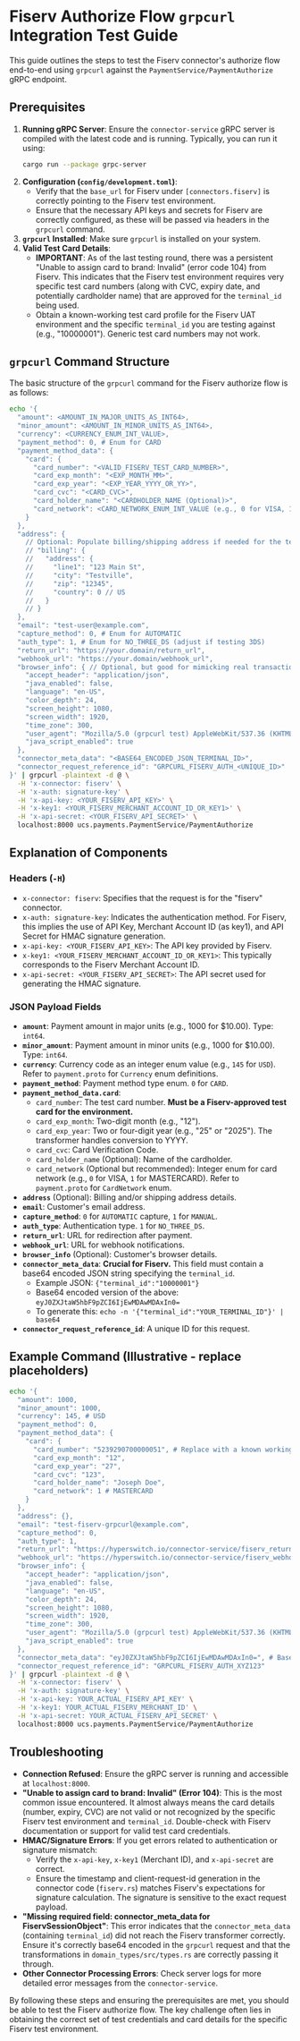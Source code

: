 # Fiserv Authorize Flow `grpcurl` Integration Test Guide

This guide outlines the steps to test the Fiserv connector's authorize flow end-to-end using `grpcurl` against the `PaymentService/PaymentAuthorize` gRPC endpoint.

## Prerequisites

1.  **Running gRPC Server**: Ensure the `connector-service` gRPC server is compiled with the latest code and is running. Typically, you can run it using:
    ```bash
    cargo run --package grpc-server
    ```
2.  **Configuration (`config/development.toml`)**:
    *   Verify that the `base_url` for Fiserv under `[connectors.fiserv]` is correctly pointing to the Fiserv test environment.
    *   Ensure that the necessary API keys and secrets for Fiserv are correctly configured, as these will be passed via headers in the `grpcurl` command.
3.  **`grpcurl` Installed**: Make sure `grpcurl` is installed on your system.
4.  **Valid Test Card Details**:
    *   **IMPORTANT**: As of the last testing round, there was a persistent "Unable to assign card to brand: Invalid" (error code 104) from Fiserv. This indicates that the Fiserv test environment requires very specific test card numbers (along with CVC, expiry date, and potentially cardholder name) that are approved for the `terminal_id` being used.
    *   Obtain a known-working test card profile for the Fiserv UAT environment and the specific `terminal_id` you are testing against (e.g., "10000001"). Generic test card numbers may not work.

## `grpcurl` Command Structure

The basic structure of the `grpcurl` command for the Fiserv authorize flow is as follows:

```bash
echo '{
  "amount": <AMOUNT_IN_MAJOR_UNITS_AS_INT64>,
  "minor_amount": <AMOUNT_IN_MINOR_UNITS_AS_INT64>,
  "currency": <CURRENCY_ENUM_INT_VALUE>,
  "payment_method": 0, # Enum for CARD
  "payment_method_data": {
    "card": {
      "card_number": "<VALID_FISERV_TEST_CARD_NUMBER>",
      "card_exp_month": "<EXP_MONTH_MM>",
      "card_exp_year": "<EXP_YEAR_YYYY_OR_YY>",
      "card_cvc": "<CARD_CVC>",
      "card_holder_name": "<CARDHOLDER_NAME (Optional)>",
      "card_network": <CARD_NETWORK_ENUM_INT_VALUE (e.g., 0 for VISA, 1 for MASTERCARD)>
    }
  },
  "address": {
    // Optional: Populate billing/shipping address if needed for the test case
    // "billing": {
    //   "address": {
    //     "line1": "123 Main St",
    //     "city": "Testville",
    //     "zip": "12345",
    //     "country": 0 // US
    //   }
    // }
  },
  "email": "test-user@example.com",
  "capture_method": 0, # Enum for AUTOMATIC
  "auth_type": 1, # Enum for NO_THREE_DS (adjust if testing 3DS)
  "return_url": "https://your.domain/return_url",
  "webhook_url": "https://your.domain/webhook_url",
  "browser_info": { // Optional, but good for mimicking real transactions
    "accept_header": "application/json",
    "java_enabled": false,
    "language": "en-US",
    "color_depth": 24,
    "screen_height": 1080,
    "screen_width": 1920,
    "time_zone": 300,
    "user_agent": "Mozilla/5.0 (grpcurl test) AppleWebKit/537.36 (KHTML, like Gecko) Chrome/90.0.4430.93 Safari/537.36",
    "java_script_enabled": true
  },
  "connector_meta_data": "<BASE64_ENCODED_JSON_TERMINAL_ID>",
  "connector_request_reference_id": "GRPCURL_FISERV_AUTH_<UNIQUE_ID>"
}' | grpcurl -plaintext -d @ \
  -H 'x-connector: fiserv' \
  -H 'x-auth: signature-key' \
  -H 'x-api-key: <YOUR_FISERV_API_KEY>' \
  -H 'x-key1: <YOUR_FISERV_MERCHANT_ACCOUNT_ID_OR_KEY1>' \
  -H 'x-api-secret: <YOUR_FISERV_API_SECRET>' \
  localhost:8000 ucs.payments.PaymentService/PaymentAuthorize
```

## Explanation of Components

### Headers (`-H`)

*   `x-connector: fiserv`: Specifies that the request is for the "fiserv" connector.
*   `x-auth: signature-key`: Indicates the authentication method. For Fiserv, this implies the use of API Key, Merchant Account ID (as key1), and API Secret for HMAC signature generation.
*   `x-api-key: <YOUR_FISERV_API_KEY>`: The API key provided by Fiserv.
*   `x-key1: <YOUR_FISERV_MERCHANT_ACCOUNT_ID_OR_KEY1>`: This typically corresponds to the Fiserv Merchant Account ID.
*   `x-api-secret: <YOUR_FISERV_API_SECRET>`: The API secret used for generating the HMAC signature.

### JSON Payload Fields

*   **`amount`**: Payment amount in major units (e.g., 1000 for $10.00). Type: `int64`.
*   **`minor_amount`**: Payment amount in minor units (e.g., 1000 for $10.00). Type: `int64`.
*   **`currency`**: Currency code as an integer enum value (e.g., `145` for `USD`). Refer to `payment.proto` for `Currency` enum definitions.
*   **`payment_method`**: Payment method type enum. `0` for `CARD`.
*   **`payment_method_data.card`**:
    *   `card_number`: The test card number. **Must be a Fiserv-approved test card for the environment.**
    *   `card_exp_month`: Two-digit month (e.g., "12").
    *   `card_exp_year`: Two or four-digit year (e.g., "25" or "2025"). The transformer handles conversion to YYYY.
    *   `card_cvc`: Card Verification Code.
    *   `card_holder_name` (Optional): Name of the cardholder.
    *   `card_network` (Optional but recommended): Integer enum for card network (e.g., `0` for VISA, `1` for MASTERCARD). Refer to `payment.proto` for `CardNetwork` enum.
*   **`address`** (Optional): Billing and/or shipping address details.
*   **`email`**: Customer's email address.
*   **`capture_method`**: `0` for `AUTOMATIC` capture, `1` for `MANUAL`.
*   **`auth_type`**: Authentication type. `1` for `NO_THREE_DS`.
*   **`return_url`**: URL for redirection after payment.
*   **`webhook_url`**: URL for webhook notifications.
*   **`browser_info`** (Optional): Customer's browser details.
*   **`connector_meta_data`**: **Crucial for Fiserv.** This field must contain a base64 encoded JSON string specifying the `terminal_id`.
    *   Example JSON: `{"terminal_id":"10000001"}`
    *   Base64 encoded version of the above: `eyJ0ZXJtaW5hbF9pZCI6IjEwMDAwMDAxIn0=`
    *   To generate this: `echo -n '{"terminal_id":"YOUR_TERMINAL_ID"}' | base64`
*   **`connector_request_reference_id`**: A unique ID for this request.

## Example Command (Illustrative - replace placeholders)

```bash
echo '{
  "amount": 1000,
  "minor_amount": 1000,
  "currency": 145, # USD
  "payment_method": 0,
  "payment_method_data": {
    "card": {
      "card_number": "5239290700000051", # Replace with a known working Fiserv test Mastercard
      "card_exp_month": "12",
      "card_exp_year": "27",
      "card_cvc": "123",
      "card_holder_name": "Joseph Doe",
      "card_network": 1 # MASTERCARD
    }
  },
  "address": {},
  "email": "test-fiserv-grpcurl@example.com",
  "capture_method": 0,
  "auth_type": 1,
  "return_url": "https://hyperswitch.io/connector-service/fiserv_return_grpcurl",
  "webhook_url": "https://hyperswitch.io/connector-service/fiserv_webhook_grpcurl",
  "browser_info": {
    "accept_header": "application/json",
    "java_enabled": false,
    "language": "en-US",
    "color_depth": 24,
    "screen_height": 1080,
    "screen_width": 1920,
    "time_zone": 300,
    "user_agent": "Mozilla/5.0 (grpcurl test) AppleWebKit/537.36 (KHTML, like Gecko) Chrome/90.0.4430.93 Safari/537.36",
    "java_script_enabled": true
  },
  "connector_meta_data": "eyJ0ZXJtaW5hbF9pZCI6IjEwMDAwMDAxIn0=", # Base64 of {"terminal_id":"10000001"}
  "connector_request_reference_id": "GRPCURL_FISERV_AUTH_XYZ123"
}' | grpcurl -plaintext -d @ \
  -H 'x-connector: fiserv' \
  -H 'x-auth: signature-key' \
  -H 'x-api-key: YOUR_ACTUAL_FISERV_API_KEY' \
  -H 'x-key1: YOUR_ACTUAL_FISERV_MERCHANT_ID' \
  -H 'x-api-secret: YOUR_ACTUAL_FISERV_API_SECRET' \
  localhost:8000 ucs.payments.PaymentService/PaymentAuthorize
```

## Troubleshooting

*   **Connection Refused**: Ensure the gRPC server is running and accessible at `localhost:8000`.
*   **"Unable to assign card to brand: Invalid" (Error 104)**: This is the most common issue encountered. It almost always means the card details (number, expiry, CVC) are not valid or not recognized by the specific Fiserv test environment and `terminal_id`. Double-check with Fiserv documentation or support for valid test card credentials.
*   **HMAC/Signature Errors**: If you get errors related to authentication or signature mismatch:
    *   Verify the `x-api-key`, `x-key1` (Merchant ID), and `x-api-secret` are correct.
    *   Ensure the timestamp and client-request-id generation in the connector code (`fiserv.rs`) matches Fiserv's expectations for signature calculation. The signature is sensitive to the exact request payload.
*   **"Missing required field: connector_meta_data for FiservSessionObject"**: This error indicates that the `connector_meta_data` (containing `terminal_id`) did not reach the Fiserv transformer correctly. Ensure it's correctly base64 encoded in the `grpcurl` request and that the transformations in `domain_types/src/types.rs` are correctly passing it through.
*   **Other Connector Processing Errors**: Check server logs for more detailed error messages from the `connector-service`.

By following these steps and ensuring the prerequisites are met, you should be able to test the Fiserv authorize flow. The key challenge often lies in obtaining the correct set of test credentials and card details for the specific Fiserv test environment.
